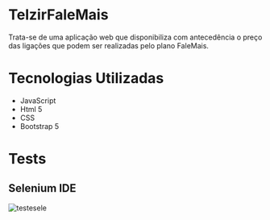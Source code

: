 # TelzirFaleMais
Trata-se de uma aplicação web que disponibiliza com antecedência o preço das ligações que podem ser realizadas pelo plano FaleMais.

# Tecnologias Utilizadas
- JavaScript
- Html 5
- CSS
- Bootstrap 5 

# Tests
## Selenium IDE

![testesele](https://user-images.githubusercontent.com/31786934/141832988-2efd9490-f0e6-4142-96c6-4139fd340824.png)

